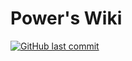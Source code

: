 # Power's Wiki

[![GitHub last commit](https://img.shields.io/github/last-commit/linyuxuanlin/Wiki_Docusaurus)](https://github.com/linyuxuanlin/Wiki_Docusaurus)

